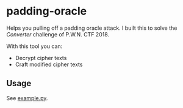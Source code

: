 # padding-oracle
Helps you pulling off a padding oracle attack. I built this to solve the *Converter* challenge of P.W.N. CTF 2018.

With this tool you can:
- Decrypt cipher texts
- Craft modified cipher texts

## Usage
See [example.py](example.py).
